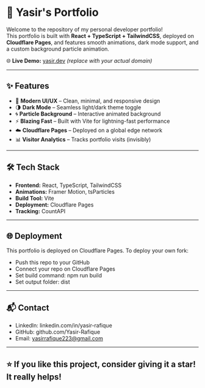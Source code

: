 # 🚀 Yasir's Portfolio

Welcome to the repository of my personal developer portfolio!  
This portfolio is built with **React + TypeScript + TailwindCSS**, deployed on **Cloudflare Pages**, and features smooth animations, dark mode support, and a custom background particle animation.  

🌐 **Live Demo:** [yasir.dev](https://yasir.dev) _(replace with your actual domain)_

---

## ✨ Features

- 🎨 **Modern UI/UX** – Clean, minimal, and responsive design  
- 🌗 **Dark Mode** – Seamless light/dark theme toggle  
- 🌀 **Particle Background** – Interactive animated background  
- ⚡ **Blazing Fast** – Built with Vite for lightning-fast performance  
- ☁️ **Cloudflare Pages** – Deployed on a global edge network  
- 📊 **Visitor Analytics** – Tracks portfolio visits (invisibly)  

---

## 🛠️ Tech Stack

- **Frontend:** React, TypeScript, TailwindCSS  
- **Animations:** Framer Motion, tsParticles  
- **Build Tool:** Vite  
- **Deployment:** Cloudflare Pages  
- **Tracking:** CountAPI  

---

## 🌐 Deployment

This portfolio is deployed on Cloudflare Pages.
To deploy your own fork:

- Push this repo to your GitHub
- Connect your repo on Cloudflare Pages
- Set build command: npm run build
- Set output folder: dist

---

## 📬 Contact

- LinkedIn: linkedin.com/in/yasir-rafique
- GitHub: github.com/Yasir-Rafique
- Email: yasirrafique223@gmail.com

---

## ⭐ If you like this project, consider giving it a star! It really helps!


